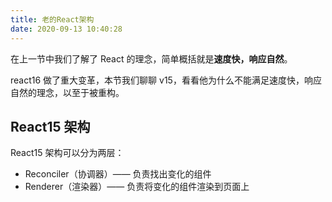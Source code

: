 ```yaml
---
title: 老的React架构
date: 2020-09-13 10:40:28
---
```


在上一节中我们了解了 React 的理念，简单概括就是**速度快，响应自然**。

react16 做了重大变革，本节我们聊聊 v15，看看他为什么不能满足速度快，响应自然的理念，以至于被重构。

## React15 架构

React15 架构可以分为两层：

- Reconciler（协调器）—— 负责找出变化的组件
- Renderer（渲染器）—— 负责将变化的组件渲染到页面上
